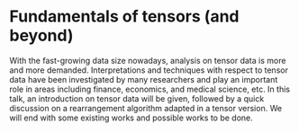# Fundamentals of tensors (and beyond)

With the fast-growing data size nowadays, analysis on tensor data is more and more demanded. Interpretations and techniques with respect to tensor data have been investigated by many researchers and play an important role in areas including finance, economics, and medical science, etc. In this talk, an introduction on tensor data will be given, followed by a quick discussion on a rearrangement algorithm adapted in a tensor version. We will end with some existing works and possible works to be done.
